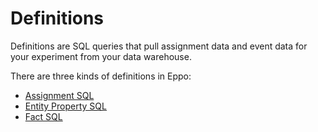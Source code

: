 # Definitions

Definitions are SQL queries that pull assignment data and event data for your experiment from your data warehouse.

There are three kinds of definitions in Eppo:

- [Assignment SQL](./assignment-sql)
- [Entity Property SQL](./property-sql)
- [Fact SQL](./fact-sql)
